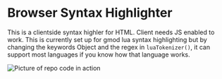 # Browser Syntax Highlighter
This is a clientside syntax highler for HTML. Client needs JS enabled to work.
This is currently set up for gmod lua syntax highlighting but by changing the keywords Object and the regex in `luaTokenizer()`, it can support most languages if you know how that language works.

![Picture of repo code in action](https://img001.prntscr.com/file/img001/0bikrZgISlWfM8Oyl9vEow.png)

